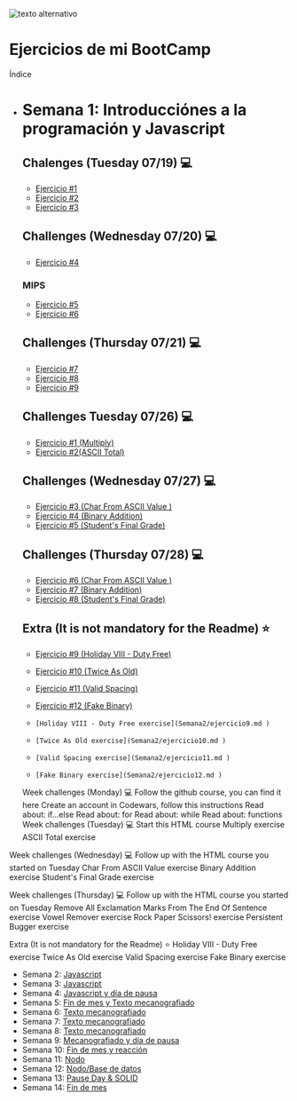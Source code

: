 

![ texto alternativo ](https://uploads-ssl.webflow.com/5eb2f56932c3562feab232e3/5f73550d00249e7e96c9f3de_Logo.png 'corecodeio')

</a>



# Ejercicios de mi BootCamp
Índice



- # Semana 1: Introducciónes a la programación y Javascript
  
  ## Chalenges (Tuesday 07/19) 💻
    -    [ Ejercicio #1](Semana1/Ejercicio1.md)
    -    [ Ejercicio #2](Semana1/ejercicio2.md ) 
    -    [ Ejercicio #3](Semana1/ejercicio3.md ) 
    
  ## Challenges (Wednesday 07/20) 💻
    -    [ Ejercicio #4](Semana1/ejercicio4.md )
     
     ### MIPS
    -    [ Ejercicio #5](Semana1/ejercicio5.md ) 
    -    [ Ejercicio #6](Semana1/ejercicio6.md )  
  
  ## Challenges (Thursday 07/21) 💻
    -    [ Ejercicio #7](Semana1/ejercicio7.md )  
    -    [ Ejercicio #8](Semana1/ejercicio8.md )
    -    [ Ejercicio #9](Semana1/ejercicio9.md )
    
  ## Challenges Tuesday 07/26) 💻
    -    [ Ejercicio #1 (Multiply)](Semana2/ejercicio1.md )  
    -    [ Ejercicio #2(ASCII Total)](Semana2/ejercicio2.md )
      
  ## Challenges (Wednesday 07/27) 💻
    -    [ Ejercicio #3 (Char From ASCII Value )](Semana2/ejercicio3.md )  
    -    [ Ejercicio #4 (Binary Addition)](Semana2/ejercicio4.md )
    -    [ Ejercicio #5 (Student's Final Grade)](Semana2/ejercicio5.md )
  
  ## Challenges (Thursday 07/28) 💻
    -    [ Ejercicio #6 (Char From ASCII Value )](Semana2/ejercicio6.md )  
    -    [ Ejercicio #7 (Binary Addition)](Semana2/ejercicio7.md )
    -    [ Ejercicio #8 (Student's Final Grade)](Semana2/ejercicio8.md )
    
   
   ## Extra (It is not mandatory for the Readme) ⭐
    -    [ Ejercicio #9 (Holiday VIII - Duty Free)](Semana2/ejercicio9.md )  
    -    [ Ejercicio #10 (Twice As Old)](Semana2/ejercicio10.md )
    -    [ Ejercicio #11 (Valid Spacing)](Semana2/ejercicio11.md )
    -    [ Ejercicio #12 (Fake Binary)](Semana2/ejercicio12.md )
    
    -     [Holiday VIII - Duty Free exercise](Semana2/ejercicio9.md )
    -     [Twice As Old exercise](Semana2/ejercicio10.md )
    -     [Valid Spacing exercise](Semana2/ejercicio11.md )
    -     [Fake Binary exercise](Semana2/ejercicio12.md )
    
  Week challenges (Monday) 💻
Follow the github course, you can find it here
Create an account in Codewars, follow this instructions
Read about: if...else
Read about: for
Read about: while
Read about: functions
Week challenges (Tuesday) 💻
Start this HTML course
Multiply exercise
ASCII Total exercise

Week challenges (Wednesday) 💻
Follow up with the HTML course you started on Tuesday
Char From ASCII Value exercise
Binary Addition exercise
Student's Final Grade exercise


Week challenges (Thursday) 💻
Follow up with the HTML course you started on Tuesday
Remove All Exclamation Marks From The End Of Sentence exercise
Vowel Remover exercise
Rock Paper Scissors! exercise
Persistent Bugger exercise

Extra (It is not mandatory for the Readme) ⭐
Holiday VIII - Duty Free exercise
Twice As Old exercise
Valid Spacing exercise
Fake Binary exercise
  
  
    
- Semana 2: [ Javascript ](src/technologies/2022/week02)
- Semana 3: [ Javascript ](src/technologies/2022/week03)
- Semana 4: [ Javascript y día de pausa ](src/technologies/2022/week04)
- Semana 5: [ Fin de mes y Texto mecanografiado](src/technologies/2022/week05)
- Semana 6: [ Texto mecanografiado ](src/technologies/2022/week06)
- Semana 7: [ Texto mecanografiado ](src/technologies/2022/week07)
- Semana 8: [ Texto mecanografiado ](src/technologies/2022/week08)
- Semana 9: [ Mecanografiado y día de pausa ](src/technologies/2022/week09)
- Semana 10: [ Fin de mes y reacción ](src/technologies/2022/week10)
- Semana 11: [ Nodo ](src/technologies/2022/week11)
- Semana 12: [ Nodo/Base de datos ](src/technologies/2022/week12)
- Semana 13: [ Pause Day & SOLID ](src/technologies/2022/week13)
- Semana 14: [ Fin de mes ](src/technologies/2022/week14)
